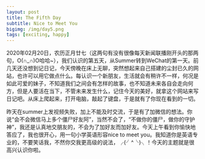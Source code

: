 ```yaml
---
layout: post
title: The Fifth Day
subtitle: Nice to Meet You
bigimg: /img/day5.png
tags: [exciting, happy]
---
```


2020年02月20日，农历正月廿七（这两句有没有很像每天新闻联播刚开头的那两句，O(∩_∩)O哈哈~），我们认识的第五天，从Summer转到WeChat的第一天。前几天还没想到记日记，今天傍晚在床上无聊，突然想起来自己搭建的尘封已久的网站，也许可以用它做点什么。每认识一个新朋友，生活就会有稍许不一样，何况是如此可爱的妹子，不知道我们之间会有怎样的故事，也不知道未来各自会走向何方，但是人要活在当下，不管未来发生什么，记住今天的美好，就拿这个网站来写日记吧。从床上爬起来，打开电脑，敲起了键盘，于是就有了你现在看到的一切。

昨天在summer上发视频失败，加上不能及时交流，于是有了加微信的想法。你说“会不会微信马上多个僵尸好友阿”，当然不会了，“不做你的僵尸，做你的守护神”，我还是认真地交朋友的，不会为了加好友而加好友。今天上午看到你愉快地答应了，我也很开心，用一句小学英语形容nice to meet you。我知道你是英语专业的，不要笑话我，不然你交我更高级的说法，╭(╯^╰)╮！今天的主题就是很高兴认识你啦。
